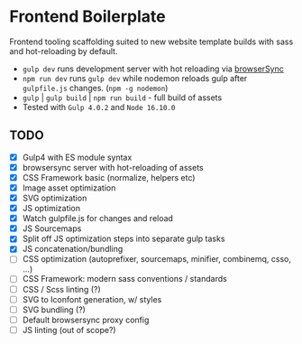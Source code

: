 # Frontend Boilerplate

Frontend tooling scaffolding suited to new website template builds with sass and hot-reloading by default.

-   `gulp dev` runs development server with hot reloading via [browserSync](https://browsersync.io)
-   `npm run dev` runs `gulp dev` while nodemon reloads gulp after `gulpfile.js` changes. (`npm -g nodemon`)
-   `gulp` | `gulp build` | `npm run build` - full build of assets
-   Tested with `Gulp 4.0.2` and `Node 16.10.0`

## TODO

-   [x] Gulp4 with ES module syntax
-   [x] browsersync server with hot-reloading of assets
-   [x] CSS Framework basic (normalize, helpers etc)
-   [x] Image asset optimization
-   [x] SVG optimization
-   [x] JS optimization
-   [x] Watch gulpfile.js for changes and reload
-   [x] JS Sourcemaps
-   [x] Split off JS optimization steps into separate gulp tasks
-   [x] JS concatenation/bundling
-   [ ] CSS optimization (autoprefixer, sourcemaps, minifier, combinemq, csso, ...)
-   [ ] CSS Framework: modern sass conventions / standards
-   [ ] CSS / Scss linting (?)
-   [ ] SVG to Iconfont generation, w/ styles
-   [ ] SVG bundling (?)
-   [ ] Default browsersync proxy config
-   [ ] JS linting (out of scope?)
